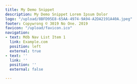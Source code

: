 ```yaml
---
title: My Demo Snippet
description: My Demo Snippet Lorem Ipsum Dolor
logo: "/upload/8BFD95E8-65AA-4974-9A94-A2DA2191A40A.jpeg"
footer: Copywrong ©️ 3019 No One. 2019
favicon: "/upload/favicon.ico"
navigation:
- text: Mdb Nav List Item 1
  link: Example.com
  position: left
  external: true
- text: ''
  link: ''
  position: ''
  external: false

---
```


